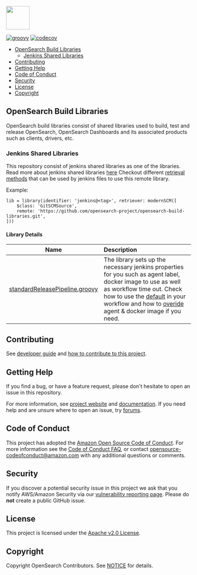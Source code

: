 <img src="https://opensearch.org/assets/brand/SVG/Logo/opensearch_logo_default.svg" height="64px"/>

[![groovy](https://github.com/opensearch-project/opensearch-build-libraries/actions/workflows/groovy-tests.yml/badge.svg)](https://github.com/opensearch-project/opensearch-build-libraries/actions/workflows/groovy-tests.yml)
[![codecov](https://codecov.io/gh/opensearch-project/opensearch-build-libraries/branch/main/graph/badge.svg)](https://codecov.io/gh/opensearch-project/opensearch-build-libraries)

- [OpenSearch Build Libraries](#opensearch-build-libraries)
    - [Jenkins Shared Libraries](#jenkins-shared-libraries)
- [Contributing](#contributing)
- [Getting Help](#getting-help)
- [Code of Conduct](#code-of-conduct)
- [Security](#security)
- [License](#license)
- [Copyright](#copyright)

## OpenSearch Build Libraries
OpenSearch build libraries consist of shared libraries used to build, test and release OpenSearch, OpenSearch Dashboards and its associated products such as clients, drivers, etc.

### Jenkins Shared Libraries
This repository consist of jenkins shared libraries as one of the libraries. Read more about jenkins shared libraries [here](https://www.jenkins.io/doc/book/pipeline/shared-libraries/)
Checkout different [retrieval methods](https://www.jenkins.io/doc/book/pipeline/shared-libraries/#retrieval-method) that can be used by jenkins files to use this remote library.

Example:
```
lib = library(identifier: 'jenkins@<tag>', retriever: modernSCM([
    $class: 'GitSCMSource',
    remote: 'https://github.com/opensearch-project/opensearch-build-libraries.git',
]))
```

#### Library Details

| Name                                                   | Description                                                                              |
|--------------------------------------------------------|:-----------------------------------------------------------------------------------------|
| [standardReleasePipeline.groovy](./vars/standardReleasePipeline.groovy)  | The library sets up the necessary jenkins properties for you such as agent label, docker image to use as well as workflow time out. Check how to use the [default](./tests/jenkins/jobs/StandardReleasePipeline_JenkinsFile) in your workflow and how to [overide](./tests/jenkins/jobs/StandardReleasePipelineWithArgs_JenkinsFile) agent & docker image if you need.|

## Contributing

See [developer guide](DEVELOPER_GUIDE.md) and [how to contribute to this project](CONTRIBUTING.md). 

## Getting Help

If you find a bug, or have a feature request, please don't hesitate to open an issue in this repository.

For more information, see [project website](https://opensearch.org/) and [documentation](https://docs-beta.opensearch.org/). If you need help and are unsure where to open an issue, try [forums](https://discuss.opendistrocommunity.dev/).

## Code of Conduct

This project has adopted the [Amazon Open Source Code of Conduct](CODE_OF_CONDUCT.md). For more information see the [Code of Conduct FAQ](https://aws.github.io/code-of-conduct-faq), or contact [opensource-codeofconduct@amazon.com](mailto:opensource-codeofconduct@amazon.com) with any additional questions or comments.

## Security

If you discover a potential security issue in this project we ask that you notify AWS/Amazon Security via our [vulnerability reporting page](http://aws.amazon.com/security/vulnerability-reporting/). Please do **not** create a public GitHub issue.

## License

This project is licensed under the [Apache v2.0 License](LICENSE.txt).

## Copyright

Copyright OpenSearch Contributors. See [NOTICE](NOTICE) for details.
